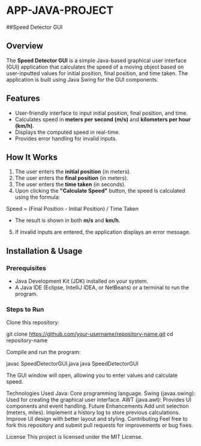 # APP-JAVA-PROJECT

##Speed Detector GUI

## Overview

The **Speed Detector GUI** is a simple Java-based graphical user interface (GUI) application that calculates the speed of a moving object based on user-inputted values for initial position, final position, and time taken. The application is built using Java Swing for the GUI components.

## Features

- User-friendly interface to input initial position, final position, and time.
- Calculates speed in **meters per second (m/s)** and **kilometers per hour (km/h)**.
- Displays the computed speed in real-time.
- Provides error handling for invalid inputs.

## How It Works

1. The user enters the **initial position** (in meters).
2. The user enters the **final position** (in meters).
3. The user enters the **time taken** (in seconds).
4. Upon clicking the **"Calculate Speed"** button, the speed is calculated using the formula:

Speed = (Final Position - Initial Position) / Time Taken


- The result is shown in both **m/s** and **km/h**.

5. If invalid inputs are entered, the application displays an error message.

## Installation & Usage

### Prerequisites

- Java Development Kit (JDK) installed on your system.
- A Java IDE (Eclipse, IntelliJ IDEA, or NetBeans) or a terminal to run the program.

### Steps to Run

Clone this repository:

git clone https://github.com/your-username/repository-name.git
cd repository-name

Compile and run the program:

javac SpeedDetectorGUI.java
java SpeedDetectorGUI

The GUI window will open, allowing you to enter values and calculate speed.

Technologies Used
Java: Core programming language.
Swing (javax.swing): Used for creating the graphical user interface.
AWT (java.awt): Provides UI components and event handling.
Future Enhancements
Add unit selection (meters, miles).
Implement a history log to store previous calculations.
Improve UI design with better layout and styling.
Contributing
Feel free to fork this repository and submit pull requests for improvements or bug fixes.

License
This project is licensed under the MIT License.

